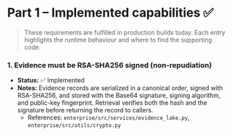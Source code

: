 # Part 1 – Implemented capabilities ✅

> These requirements are fulfilled in production builds today. Each entry highlights the runtime behaviour and where to find the supporting code.

### 1. Evidence must be RSA-SHA256 signed (non-repudiation)
- **Status:** ✅ Implemented
- **Notes:** Evidence records are serialized in a canonical order, signed with RSA-SHA256, and stored with the Base64 signature, signing algorithm, and public-key fingerprint. Retrieval verifies both the hash and the signature before returning the record to callers.
  - References: `enterprise/src/services/evidence_lake.py`, `enterprise/src/utils/crypto.py`

